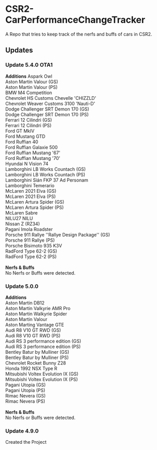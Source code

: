 # CSR2-CarPerformanceChangeTracker
A Repo that tries to keep track of the nerfs and buffs of cars in CSR2.

## Updates
### Update 5.4.0 OTA1
**Additions**
Aspark Owl<br>
Aston Martin Valour (GS)<br>
Aston Martin Valour (PS)<br>
BMW M4 Competition<br>
Chevrolet HS Customs Chevelle 'CHIZZLD'<br>
Chevrolet Weaver Customs 3100 'Nauti-D'<br>
Dodge Challenger SRT Demon 170 (GS)<br>
Dodge Challenger SRT Demon 170 (PS)<br>
Ferrari 12 Cilindri (GS)<br>
Ferrari 12 Cilindri (PS)<br>
Ford GT MkIV<br>
Ford Mustang GTD<br>
Ford Ruffian 40<br>
Ford Ruffian Galaxie 500<br>
Ford Ruffian Mustang '67'<br>
Ford Ruffian Mustang '70'<br>
Hyundai N Vision 74<br>
Lamborghini LB Works Countach (GS)<br>
Lamborghini LB Works Countach (PS)<br>
Lamborghini Sián FKP 37 Ad Personam<br>
Lamborghini Temerario<br>
McLaren 2021 Elva (GS)<br>
McLaren 2021 Elva (PS)<br>
McLaren Artura Spider (GS)<br>
McLaren Artura Spider (PS)<br>
McLaren Sabre<br>
NILU27 NILU<br>
Nissan Z (RZ34)<br>
Pagani Imola Roadster<br>
Porsche 911 Rallye ''Rallye Design Package'' (GS)<br>
Porsche 911 Rallye (PS)<br>
Porsche Bisimoto 935 K3V<br>
RadFord Type 62-2 (GS)<br>
RadFord Type 62-2 (PS)<br>
<br>
**Nerfs & Buffs**<br>
No Nerfs or Buffs were detected.<br>
### Update 5.0.0
**Additions**<br>
Aston Martin DB12<br>
Aston Martin Valkyrie AMR Pro<br>
Aston Martin Walkyrie Spider<br>
Aston Martin Valour<br>
Aston Marting Vantage GTE<br>
Audi R8 V10 GT RWD (GS)<br>
Audi R8 V10 GT RWD (PS)<br>
Audi RS 3 performance edition (GS)<br>
Audi RS 3 performance edition (PS)<br>
Bentley Batur by Mulliner (GS)<br>
Bentley Batur by Mulliner (PS)<br>
Chevrolet Rocket Bunny Z28<br>
Honda 1992 NSX Type R<br>
Mitsubishi Voltex Evolution IX (GS)<br>
Mitsubishi Voltex Evolution IX (PS)<br>
Pagani Utopia (GS)<br>
Pagani Utopia (PS)<br>
Rimac Nevera (GS)<br>
Rimac Nevera (PS)<br>
<br>
**Nerfs & Buffs**<br>
No Nerfs or Buffs were detected.<br>
### Update 4.9.0
Created the Project<br>